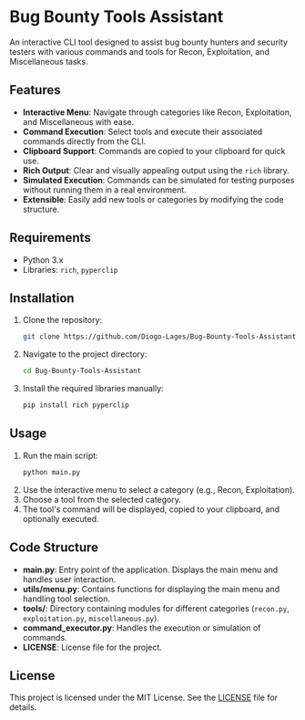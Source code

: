 # Bug Bounty Tools Assistant

An interactive CLI tool designed to assist bug bounty hunters and security testers with various commands and tools for Recon, Exploitation, and Miscellaneous tasks.

## Features
- **Interactive Menu**: Navigate through categories like Recon, Exploitation, and Miscellaneous with ease.
- **Command Execution**: Select tools and execute their associated commands directly from the CLI.
- **Clipboard Support**: Commands are copied to your clipboard for quick use.
- **Rich Output**: Clear and visually appealing output using the `rich` library.
- **Simulated Execution**: Commands can be simulated for testing purposes without running them in a real environment.
- **Extensible**: Easily add new tools or categories by modifying the code structure.

## Requirements
- Python 3.x
- Libraries: `rich`, `pyperclip`

## Installation
1. Clone the repository:
   ```bash
   git clone https://github.com/Diogo-Lages/Bug-Bounty-Tools-Assistant.git
   ```
2. Navigate to the project directory:
   ```bash
   cd Bug-Bounty-Tools-Assistant
   ```
3. Install the required libraries manually:
   ```bash
   pip install rich pyperclip
   ```

## Usage
1. Run the main script:
   ```bash
   python main.py
   ```
2. Use the interactive menu to select a category (e.g., Recon, Exploitation).
3. Choose a tool from the selected category.
4. The tool's command will be displayed, copied to your clipboard, and optionally executed.

## Code Structure
- **main.py**: Entry point of the application. Displays the main menu and handles user interaction.
- **utils/menu.py**: Contains functions for displaying the main menu and handling tool selection.
- **tools/**: Directory containing modules for different categories (`recon.py`, `exploitation.py`, `miscellaneous.py`).
- **command_executor.py**: Handles the execution or simulation of commands.
- **LICENSE**: License file for the project.

## License
This project is licensed under the MIT License. See the [LICENSE](LICENSE) file for details.
